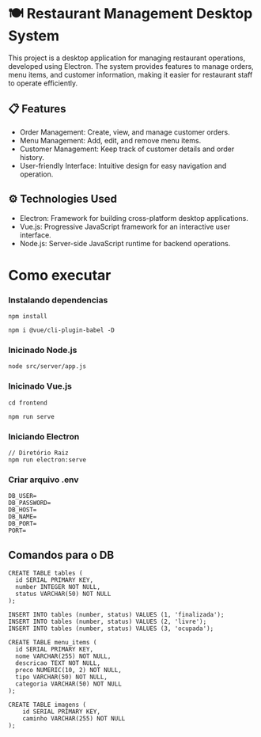 # 🍽️ Restaurant Management Desktop System
This project is a desktop application for managing restaurant operations, developed using Electron. The system provides features to manage orders, menu items, and customer information, making it easier for restaurant staff to operate efficiently.

## 📋 Features
- Order Management: Create, view, and manage customer orders.
- Menu Management: Add, edit, and remove menu items.
- Customer Management: Keep track of customer details and order history.
- User-friendly Interface: Intuitive design for easy navigation and operation.

## ⚙️ Technologies Used
- Electron: Framework for building cross-platform desktop applications.
- Vue.js: Progressive JavaScript framework for an interactive user interface.
- Node.js: Server-side JavaScript runtime for backend operations.

# Como executar

### Instalando dependencias

```
npm install
```

```
npm i @vue/cli-plugin-babel -D
```

### Inicinado Node.js
```
node src/server/app.js
```

### Inicinado Vue.js
```
cd frontend
```

```
npm run serve
```

### Iniciando Electron
```
// Diretório Raiz
npm run electron:serve
```

### Criar arquivo .env
```
DB_USER=
DB_PASSWORD=
DB_HOST=
DB_NAME=
DB_PORT=
PORT=
```

## Comandos para o DB
```
CREATE TABLE tables (
  id SERIAL PRIMARY KEY,
  number INTEGER NOT NULL,
  status VARCHAR(50) NOT NULL
);

INSERT INTO tables (number, status) VALUES (1, 'finalizada');
INSERT INTO tables (number, status) VALUES (2, 'livre');
INSERT INTO tables (number, status) VALUES (3, 'ocupada');
```

```
CREATE TABLE menu_items (
  id SERIAL PRIMARY KEY,
  nome VARCHAR(255) NOT NULL,
  descricao TEXT NOT NULL,
  preco NUMERIC(10, 2) NOT NULL,
  tipo VARCHAR(50) NOT NULL,
  categoria VARCHAR(50) NOT NULL
);
```
```
CREATE TABLE imagens (
    id SERIAL PRIMARY KEY,
    caminho VARCHAR(255) NOT NULL
);

```